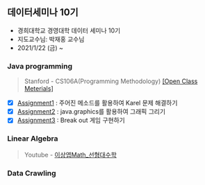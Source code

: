 
<!-- Heading -->
## 데이터세미나 10기

- 경희대학교 경영대학 데이터 세미나 10기
- 지도교수님: 박재홍 교수님
- 2021/1/22 (금) ~ 

<!-- Java Programming -->
### Java programming
> Stanford - CS106A(Programming Methodology) [[Open Class Meterials]](https://see.stanford.edu/Course/CS106A)

- [X] [Assignment1](https://github.com/GyeongahNa/Data_Seminar/blob/main/Assignment1) : 주어진 메소드를 활용하여 Karel 문제 해결하기
- [X] [Assignment2](https://github.com/GyeongahNa/Data_Seminar/tree/main/Assignment2) : java.graphics를 활용하여 그래픽 그리기
- [X] [Assignment3]() : Break out 게임 구현하기 

### Linear Algebra
> Youtube - [이상엽Math_선형대수학](https://youtu.be/525w2Zqh13M)

### Data Crawling


